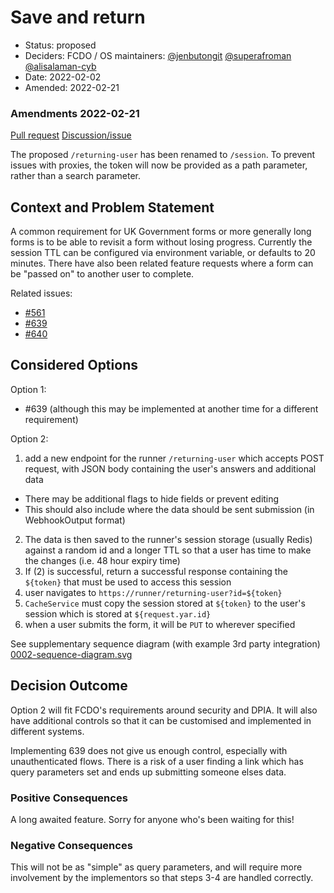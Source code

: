 # Save and return

- Status: proposed
- Deciders: FCDO / OS maintainers: [@jenbutongit](https://github.com/jen) [@superafroman](https://github.com/superafroman) [@alisalaman-cyb](https://github.com/alisalaman-cyb)
- Date: 2022-02-02
- Amended: 2022-02-21

### Amendments 2022-02-21

[Pull request](https://github.com/XGovFormBuilder/digital-form-builder/issues/760)
[Discussion/issue](https://github.com/XGovFormBuilder/digital-form-builder/issues/742)

The proposed `/returning-user` has been renamed to `/session`. To prevent issues with proxies, the token will now be
provided as a path parameter, rather than a search parameter.

## Context and Problem Statement

A common requirement for UK Government forms or more generally long forms is to be able to revisit a form without losing progress.
Currently the session TTL can be configured via environment variable, or defaults to 20 minutes.
There have also been related feature requests where a form can be "passed on" to another user to complete.

Related issues:

- [#561](https://github.com/XGovFormBuilder/digital-form-builder/issues/561)
- [#639](https://github.com/XGovFormBuilder/digital-form-builder/issues/639)
- [#640](https://github.com/XGovFormBuilder/digital-form-builder/issues/640)

## Considered Options

Option 1:

- #639 (although this may be implemented at another time for a different requirement)

Option 2:

1. add a new endpoint for the runner `/returning-user` which accepts POST request, with JSON body containing the user's answers and additional data

- There may be additional flags to hide fields or prevent editing
- This should also include where the data should be sent submission (in WebhookOutput format)

2. The data is then saved to the runner's session storage (usually Redis) against a random id and a longer TTL so that a user has time to make the changes (i.e. 48 hour expiry time)
3. If (2) is successful, return a successful response containing the `${token}` that must be used to access this session
4. user navigates to `https://runner/returning-user?id=${token}`
5. `CacheService` must copy the session stored at `${token}` to the user's session which is stored at `${request.yar.id}`
6. when a user submits the form, it will be `PUT` to wherever specified

See supplementary sequence diagram (with example 3rd party integration) [0002-sequence-diagram.svg](./0002-sequence-diagram.svg)

## Decision Outcome

Option 2 will fit FCDO's requirements around security and DPIA. It will also have additional controls so that it can be customised and implemented in different systems.

Implementing 639 does not give us enough control, especially with unauthenticated flows.
There is a risk of a user finding a link which has query parameters set and ends up submitting someone elses data.

### Positive Consequences <!-- optional -->

A long awaited feature. Sorry for anyone who's been waiting for this!

### Negative Consequences <!-- optional -->

This will not be as "simple" as query parameters, and will require more involvement by the implementors so that steps 3-4 are handled correctly.
